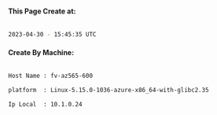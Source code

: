 
   
#### This Page Create at:

```bash

2023-04-30 - 15:45:35 UTC

```

#### Create By Machine:

```bash

Host Name : fv-az565-600

platform  : Linux-5.15.0-1036-azure-x86_64-with-glibc2.35

Ip Local  : 10.1.0.24

```

